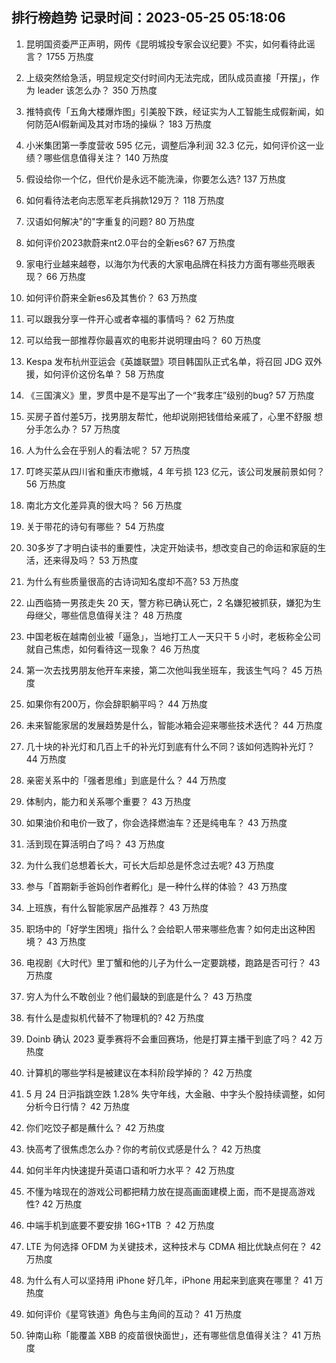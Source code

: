 
## 排行榜趋势 记录时间：2023-05-25 05:18:06
  
  1. 昆明国资委严正声明，网传《昆明城投专家会议纪要》不实，如何看待此谣言？ 1755 万热度
    
  2. 上级突然给急活，明显规定交付时间内无法完成，团队成员直接「开摆」，作为 leader 该怎么办？ 350 万热度
    
  3. 推特疯传「五角大楼爆炸图」引美股下跌，经证实为人工智能生成假新闻，如何防范AI假新闻及其对市场的操纵？ 183 万热度
    
  4. 小米集团第一季度营收 595 亿元，调整后净利润 32.3 亿元，如何评价这一业绩？哪些信息值得关注？ 140 万热度
    
  5. 假设给你一个亿，但代价是永远不能洗澡，你要怎么选? 137 万热度
    
  6. 如何看待法老向志愿军老兵捐款129万？ 118 万热度
    
  7. 汉语如何解决"的"字重复的问题? 80 万热度
    
  8. 如何评价2023款蔚来nt2.0平台的全新es6? 67 万热度
    
  9. 家电行业越来越卷，以海尔为代表的大家电品牌在科技力方面有哪些亮眼表现？ 66 万热度
    
  10. 如何评价蔚来全新es6及其售价？ 63 万热度
    
  11. 可以跟我分享一件开心或者幸福的事情吗？ 62 万热度
    
  12. 可以给我一部推荐你最喜欢的电影并说明理由吗？ 60 万热度
    
  13. Kespa 发布杭州亚运会《英雄联盟》项目韩国队正式名单，将召回 JDG 双外援，如何评价这份名单？ 58 万热度
    
  14. 《三国演义》里，罗贯中是不是写出了一个“我孝庄”级别的bug? 57 万热度
    
  15. 买房子首付差5万，找男朋友帮忙，他却说刚把钱借给亲戚了，心里不舒服 想分手怎么办？ 57 万热度
    
  16. 人为什么会在乎别人的看法呢？ 57 万热度
    
  17. 叮咚买菜从四川省和重庆市撤城，4 年亏损 123 亿元，该公司发展前景如何？ 56 万热度
    
  18. 南北方文化差异真的很大吗？ 56 万热度
    
  19. 关于带花的诗句有哪些？ 54 万热度
    
  20. 30多岁了才明白读书的重要性，决定开始读书，想改变自己的命运和家庭的生活，还来得及吗？ 53 万热度
    
  21. 为什么有些质量很高的古诗词知名度却不高? 53 万热度
    
  22. 山西临猗一男孩走失 20 天，警方称已确认死亡，2 名嫌犯被抓获，嫌犯为生母继父，哪些信息值得关注？ 48 万热度
    
  23. 中国老板在越南创业被「逼急」，当地打工人一天只干 5 小时，老板称全公司就自己焦虑，如何看待这一现象？ 46 万热度
    
  24. 第一次去找男朋友他开车来接，第二次他叫我坐班车，我该生气吗？ 45 万热度
    
  25. 如果你有200万，你会辞职躺平吗？ 44 万热度
    
  26. 未来智能家居的发展趋势是什么，智能冰箱会迎来哪些技术迭代？ 44 万热度
    
  27. 几十块的补光灯和几百上千的补光灯到底有什么不同？该如何选购补光灯？ 44 万热度
    
  28. 亲密关系中的「强者思维」到底是什么？ 44 万热度
    
  29. 体制内，能力和关系哪个重要？ 43 万热度
    
  30. 如果油价和电价一致了，你会选择燃油车？还是纯电车？ 43 万热度
    
  31. 活到现在算活明白了吗？ 43 万热度
    
  32. 为什么我们总想着长大，可长大后却总是怀念过去呢? 43 万热度
    
  33. 参与「首期新手爸妈创作者孵化」是一种什么样的体验？ 43 万热度
    
  34. 上班族，有什么智能家居产品推荐？ 43 万热度
    
  35. 职场中的「好学生困境」指什么？会给职人带来哪些危害？如何走出这种困境？ 43 万热度
    
  36. 电视剧《大时代》里丁蟹和他的儿子为什么一定要跳楼，跑路是否可行？ 43 万热度
    
  37. 穷人为什么不敢创业？他们最缺的到底是什么？ 43 万热度
    
  38. 有什么是虚拟机代替不了物理机的? 42 万热度
    
  39. Doinb 确认 2023 夏季赛将不会重回赛场，他是打算主播干到底了吗？ 42 万热度
    
  40. 计算机的哪些学科是被建议在本科阶段学掉的？ 42 万热度
    
  41. 5 月 24 日沪指跳空跌 1.28% 失守年线，大金融、中字头个股持续调整，如何分析今日行情？ 42 万热度
    
  42. 你们吃饺子都是蘸什么？ 42 万热度
    
  43. 快高考了很焦虑怎么办？你的考前仪式感是什么？ 42 万热度
    
  44. 如何半年内快速提升英语口语和听力水平？ 42 万热度
    
  45. 不懂为啥现在的游戏公司都把精力放在提高画面建模上面，而不是提高游戏性? 42 万热度
    
  46. 中端手机到底要不要安排 16G+1TB ？ 42 万热度
    
  47. LTE 为何选择 OFDM 为关键技术，这种技术与 CDMA 相比优缺点何在？ 42 万热度
    
  48. 为什么有人可以坚持用 iPhone 好几年，iPhone 用起来到底爽在哪里？ 41 万热度
    
  49. 如何评价《星穹铁道》角色与主角间的互动？ 41 万热度
    
  50. 钟南山称「能覆盖 XBB 的疫苗很快面世」，还有哪些信息值得关注？ 41 万热度
    